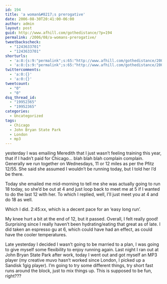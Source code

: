 ```yaml
---
id: 194
title: 'a woman&#8217;s prerogative'
date: 2006-08-30T20:41:00-06:00
author: admin
layout: post
guid: http://www.afhill.com/gothedistance/?p=194
permalink: /2006/08/a-womans-prerogative/
tweetbackscheck:
  - "1243633701"
  - "1243633701"
shorturls:
  - 'a:8:{s:9:"permalink";s:65:"http://www.afhill.com/gothedistance/2006/08/a-womans-prerogative/";s:7:"tinyurl";s:25:"http://tinyurl.com/ckuagw";s:4:"isgd";s:17:"http://is.gd/ha96";s:5:"bitly";s:18:"http://bit.ly/NHXM";s:5:"snipr";s:22:"http://snipr.com/ap1vw";s:5:"snurl";s:22:"http://snurl.com/ap1vw";s:7:"snipurl";s:24:"http://snipurl.com/ap1vw";s:4:"trim";s:17:"http://tr.im/cjwj";}'
  - 'a:8:{s:9:"permalink";s:65:"http://www.afhill.com/gothedistance/2006/08/a-womans-prerogative/";s:7:"tinyurl";s:25:"http://tinyurl.com/ckuagw";s:4:"isgd";s:17:"http://is.gd/ha96";s:5:"bitly";s:18:"http://bit.ly/NHXM";s:5:"snipr";s:22:"http://snipr.com/ap1vw";s:5:"snurl";s:22:"http://snurl.com/ap1vw";s:7:"snipurl";s:24:"http://snipurl.com/ap1vw";s:4:"trim";s:17:"http://tr.im/cjwj";}'
twittercomments:
  - 'a:0:{}'
  - 'a:0:{}'
tweetcount:
  - "0"
  - "0"
dsq_thread_id:
  - "19952365"
  - "19952365"
categories:
  - Uncategorized
tags:
  - Chicago
  - John Bryan State Park
  - London
  - mp3
---
```

yesterday I was emailing Meredith that I just wasn&#8217;t feeling training this year, that if I hadn&#8217;t paid for Chicago&#8230; blah blah blah complain complain. Generally we run together on Wednesdays, 11 or 12 miles as per the Pfitz 12/55. She said she assumed I wouldn&#8217;t be running today, but I told her I&#8217;d be there.

Today she emailed me mid-morning to tell me she was actually going to run 18 today, so she&#8217;d be out at 4 and just loop back to meet me at 5 if I wanted to do the last 12 with her. To which I replied, well, I&#8217;ll just meet you at 4 and do 18 as well.

Which I did. 2:45:xx, which is a decent pace for an &#8216;easy long run&#8217;. 

My knee hurt a bit at the end of 12, but it passed. Overall, I felt really good! Surprising since I really haven&#8217;t been hydrating/eating that great as of late. I did taken an espresso gu at 6, which could have had an effect, as could have the cooler temperatures.

Late yesterday I decided I wasn&#8217;t going to be married to a plan, I was going to give myself some flexibility to enjoy running again. Last night I ran out at John Bryan State Park after work, today I went out and got myself an MP3 player (my creative muvo hasn&#8217;t worked since London, I picked up a Sandisk 1gig player). I&#8217;m going to try some different things, try short fast runs around the block, just to mix things up. This is supposed to be fun, right???